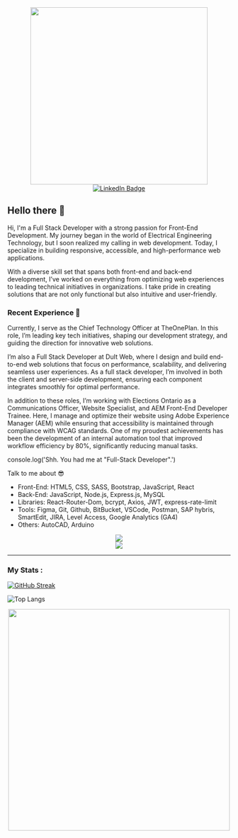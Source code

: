 <!--<div id="header" align="center">
  <img src="https://media.giphy.com/media/M9gbBd9nbDrOTu1Mqx/giphy.gif" width="100"/>
</div>-->
<div id="header" align="center">
  <img src="https://media1.giphy.com/media/v1.Y2lkPTc5MGI3NjExbnk3M3V0NGdsM20xY3duYmNmeXMzNmI4emw4NnBoNG1sNWVnMnRkMyZlcD12MV9pbnRlcm5hbF9naWZfYnlfaWQmY3Q9Zw/HzPtbOKyBoBFsK4hyc/giphy.gif" width="400px"/>
</div>

<div id="badges" align="center">
  <a href="https://www.linkedin.com/in/jacky-du-ctech/">
    <img src="https://img.shields.io/badge/LinkedIn-blue?style=for-the-badge&logo=linkedin&logoColor=white" alt="LinkedIn Badge"/>
  </a>
</div>

## Hello there 👋
<p>Hi, I'm a Full Stack Developer with a strong passion for Front-End Development. My journey began in the world of Electrical Engineering Technology, but I soon realized my calling in web development. Today, I specialize in building responsive, accessible, and high-performance web applications.

With a diverse skill set that spans both front-end and back-end development, I’ve worked on everything from optimizing web experiences to leading technical initiatives in organizations. I take pride in creating solutions that are not only functional but also intuitive and user-friendly.</p>

### Recent Experience 📖

<p>Currently, I serve as the Chief Technology Officer at TheOnePlan. In this role, I’m leading key tech initiatives, shaping our development strategy, and guiding the direction for innovative web solutions.

I’m also a Full Stack Developer at DuIt Web, where I design and build end-to-end web solutions that focus on performance, scalability, and delivering seamless user experiences. As a full stack developer, I’m involved in both the client and server-side development, ensuring each component integrates smoothly for optimal performance.

In addition to these roles, I’m working with Elections Ontario as a Communications Officer, Website Specialist, and AEM Front-End Developer Trainee. Here, I manage and optimize their website using Adobe Experience Manager (AEM) while ensuring that accessibility is maintained through compliance with WCAG standards. One of my proudest achievements has been the development of an internal automation tool that improved workflow efficiency by 80%, significantly reducing manual tasks.</p>

<p>console.log('Shh. You had me at "Full-Stack Developer".')</p>

<p>Talk to me about 😎</p>
<ul>
  <li>Front-End: HTML5, CSS, SASS, Bootstrap, JavaScript, React</li>
  <li>Back-End: JavaScript, Node.js, Express.js, MySQL</li>
  <li>Libraries: React-Router-Dom, bcrypt, Axios, JWT, express-rate-limit</li>
  <li>Tools: Figma, Git, Github, BitBucket, VSCode, Postman, SAP hybris, SmartEdit, JIRA, Level Access, Google Analytics (GA4)</li>
  <li>Others: AutoCAD, Arduino</li>
</ul>

<p align="center">
  <a href="https://skillicons.dev">
    <img src="https://skillicons.dev/icons?i=html,css,sass,bootstrap,js,react,nodejs,express"/> <br>
    <img src="https://skillicons.dev/icons?i=mysql,figma,git,github,vscode,autocad,arduino"/>
  </a>
</p>

---

### My Stats :

[![GitHub Streak](https://streak-stats.demolab.com?user=jacky-ui&theme=tokyonight)](https://git.io/streak-stats)

![Top Langs](https://github-readme-stats.vercel.app/api/top-langs/?username=anuraghazra&layout=compact)

<div align="center">
  <img src="https://media3.giphy.com/media/v1.Y2lkPTc5MGI3NjExOHU4MWh1d3FxZ2YxN3FndWw2YjNqMzJ4OHVsMmJhdHA4MHA3ZTF3dSZlcD12MV9pbnRlcm5hbF9naWZfYnlfaWQmY3Q9Zw/xT5LMRgWdqopR1Ar04/giphy.gif" width="500px"/>
</div>
